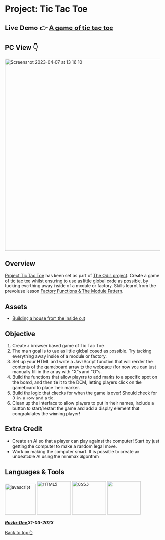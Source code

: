 # Project: Tic Tac Toe

## Live Demo :point_right: <a href="https://curveservices.github.io/tic-tac-toe/">A game of tic tac toe</a>

## PC View :point_down:
<img width="624" alt="Screenshot 2023-04-07 at 13 16 10" src="https://user-images.githubusercontent.com/101556296/230607326-48a15036-69c6-4089-bd16-f36d493116e0.png">

## Overview

<a href="">Project Tic Tac Toe</a> has been set as part of <a href="https://www.theodinproject.com/">The Odin project</a>. Create a game of tic tac toe whilst ensuring to use as little global code as possible, by tucking everthing away inside of a module or factory. Skills learnt from the prevoiuse lesson <a href="https://www.theodinproject.com/lessons/node-path-javascript-factory-functions-and-the-module-pattern">Factory Functions & The Module Pattern</a>.

## Assets

- <a href="https://www.ayweb.dev/blog/building-a-house-from-the-inside-out#restrictive">Building a house from the inside out</a> 

## Objective

1. Create a browser based game of Tic Tac Toe
2. The main goal is to use as little global cosed as possible. Try tucking everything away inside of a module or factory.
3. Set up your HTML and write a JavaScript function that will render the contents of the gameboard array to the webpage (for now you can just manually fill in the array with "X"s and "O"s.
4. Build the functions that allow players to add marks to a specific spot on the board, and then tie it to the DOM, letting players click on the gameboard to place their marker.
5. Build the logic that checks for when the game is over! Should check for 3-in-a-row and a tie.
6. Clean up the interface to allow players to put in their names, include a button to start/restart the game and add a display element that congratulates the winning player!

## Extra Credit

- Create an AI so that a player can play against the computer!
Start by just getting the computer to make a random legal move.
- Work on making the computer smart. It is possible to create an unbeatable AI using the minimax algorithm

## Languages & Tools

<img width="100" alt="javascript" src="https://cdn.jsdelivr.net/gh/devicons/devicon/icons/javascript/javascript-original.svg" /> <img width="110" alt="HTML5" src="https://cdn.jsdelivr.net/gh/devicons/devicon/icons/html5/html5-plain-wordmark.svg" /> <img width="110" alt="CSS3" src="https://cdn.jsdelivr.net/gh/devicons/devicon/icons/css3/css3-plain-wordmark.svg" /> <img width="110" src="https://cdn.jsdelivr.net/gh/devicons/devicon/icons/git/git-original.svg" />
          
          
          


***<a href="https://twitter.com/Crypto_Rozla"> Rozla-Dev </a> 31-03-2023***

[Back to top 👆](#project-tic-tac-toe)